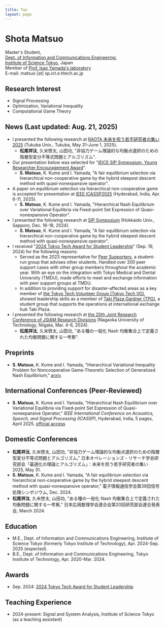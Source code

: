 ```yaml
---
title: Top
layout: page
---
```


# Shota Matsuo
Master's Student,  
[Dept. of Information and Communications Engineering](https://educ.titech.ac.jp/ict/eng/),  
[Institute of Science Tokyo](https://www.isct.ac.jp/en), Japan  
Member of [Prof. Isao Yamada's laboratory](http://www.sp.ce.titech.ac.jp/)  
E-mail: matsuo [at] sp.ict.e.titech.ac.jp

## Research Interest
- Signal Processing
- Optimization, Variational Inequality
- Computational Game Theory

## News (Last updated: Aug. 21, 2025)
- I presented the following research at [RAOTA 未来を担う若手研究者の集い2025](https://orsj.org/raota/#tsukuba25) (Tukuba Univ., Tukuba, May 31-June 1, 2025).
  - **松尾祥汰**, 久米啓太, 山田功, "非協力ゲーム理論的な均衡点選択のための階層型変分不等式問題とアルゴリズム".
- Our presentation below was selected for "[IEICE SIP Symposium, Young Researcher Encouragement Award](https://www.ieice.org/ess/sip/%E9%81%B8%E5%A5%A8/)".
  - **S. Matsuo**, K. Kume and I. Yamada, "A fair equilibrium selection via hierarchical non-cooperative game by the hybrid steepest descent method
with quasi-nonexpansive operator".
- A paper on equilibrium selection via hierarchical non-cooperative game is accepted for presentation at [IEEE ICASSP2025](https://2025.ieeeicassp.org/) (Hyderabad, India, Apr. 6-11, 2025). 
  - **S. Matsuo**, K. Kume and I. Yamada, "Hierarchical Nash Equilibrium over Variational Equilibria via Fixed-point Set Expression of Quasi-nonexpansive Operator".
- I presented the following research at [SIP Symposium](https://www.ieice.org/ess/sip/sip-symposium-2024/) (Hokkaido Univ., Sapporo, Dec. 16-18, 2024).
  - **S. Matsuo**, K. Kume and I. Yamada, "A fair equilibrium selection via hierarchical non-cooperative game by the hybrid steepest descent method
with quasi-nonexpansive operator".
- I received "[2024 Tokyo Tech Award for Student Leadership](https://www.isct.ac.jp/en/news/53zhxbefz4c0)" (Sep. 19, 2024) for the following reasons:
  - Served as the 2023 representative for [Peer Supporters](https://www.siengp.titech.ac.jp/ScienceTokyo/peer/index.html), a student-run group that advises other students. Handled over 200 peer support cases with other group members throughout the academic year. With an eye on the integration with Tokyo Medical and Dental University (TMDU), made efforts to meet and exchange information with peer support groups at TMDU.
  - In addition to providing support for disaster-affected areas as a key member of [the Tokyo Tech Volunteer Group (Tokyo Tech VG)](https://www.siengp.titech.ac.jp/ScienceTokyo/vg/index.html), showed leadership skills as a member of [Taki Plaza Gardner (TPG)](https://tpgd.jp/), a student group that supports the operations at international exchange hub Taki Plaza.
- I presented the following research at [the 20th Joint Research Conference of JSIAM Research Divisions](https://jsiam.org/jsiam_archive/past_presentations/union2024/) (Nagaoka University of Technology, Niigata, Mar. 4-6, 2024).
  - **松尾祥汰**, 久米啓太, 山田功, "ある種の一般化 Nash 均衡集合上で定義された均衡問題に関する一考察".

## Preprints
- **S. Matsuo**, K. Kume and I. Yamada, "Hierarchical Variational Inequality Problem for Noncooperative Game-Theoretic Selection of Generalized Nash Equilibrium," [arxiv](https://arxiv.org/abs/2504.03208).

## International Conferences (Peer-Reviewed)
- **S. Matsuo**, K. Kume and I. Yamada, "Hierarchical Nash Equilibrium over Variational Equilibria via Fixed-point Set Expression of Quasi-nonexpansive Operator," _IEEE International Conference on Acoustics, Speech, and Signal Processing (ICASSP)_, Hyderabad, India, 5 pages, April 2025. [official access](https://ieeexplore.ieee.org/stamp/stamp.jsp?arnumber=10888469)

## Domestic Conferences
- **松尾祥汰**, 久米啓太, 山田功, "非協力ゲーム理論的な均衡点選択のための階層型変分不等式問題とアルゴリズム," 日本オペレーションズ・リサーチ学会研究部会「最適化の理論とアルゴリズム」：未来を担う若手研究者の集い 2025, May 31.
- **S. Matsuo**, K. Kume and I. Yamada, "A fair equilibrium selection via hierarchical non-cooperative game by the hybrid steepest descent method
with quasi-nonexpansive operator," 電子情報通信学会第39回信号処理シンポジウム, Dec. 2024.
- **松尾祥汰**, 久米啓太, 山田功, "ある種の一般化 Nash 均衡集合上で定義された均衡問題に関する一考察," 日本応用数理学会連合会第20回研究部会連合発表会, March 2024.

## Education
- M.E., Dept. of Information and Communications Engineering, Institute of Science Tokyo (formerly Tokyo Institute of Technology), Apr. 2024-Sep. 2025 (expected). 
- B.E., Dept. of Information and Communications Engineering, Tokyo Institute of Technology, Apr. 2020-Mar. 2024. 

## Awards
- Sep. 2024: [2024 Tokyo Tech Award for Student Leadership](https://www.isct.ac.jp/en/news/53zhxbefz4c0)

## Teaching Experience
- 2024-present: Signal and System Analysis, Institute of Science Tokyo (as a teaching assistant)
